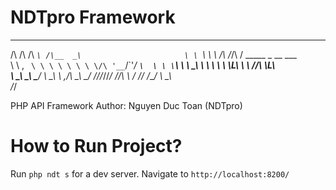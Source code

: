 # NDTpro Framework

 __  __  ____    ______                       
/\ \/\ \/\  _`\ /\__  _\                      
\ \ `\\ \ \ \/\ \/_/\ \/ _____   _ __   ___   
 \ \ , ` \ \ \ \ \ \ \ \/\ '__`\/\`'__\/ __`\ 
  \ \ \`\ \ \ \_\ \ \ \ \ \ \L\ \ \ \//\ \L\ \
   \ \_\ \_\ \____/  \ \_\ \ ,__/\ \_\\ \____/
    \/_/\/_/\/___/    \/_/\ \ \/  \/_/ \/___/ 
                           \ \_\              
                            \/_/              


PHP API Framework
Author: Nguyen Duc Toan (NDTpro)

# How to Run Project?
Run `php ndt s` for a dev server. Navigate to `http://localhost:8200/`